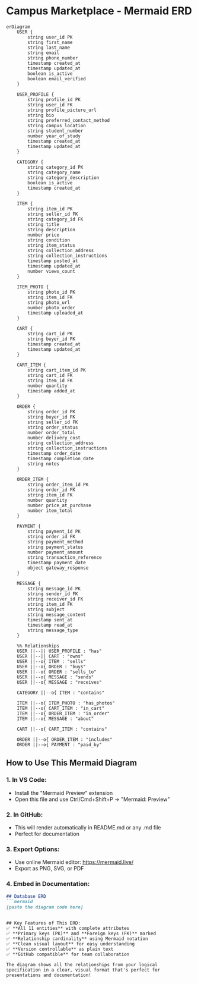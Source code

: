 # Campus Marketplace - Mermaid ERD

```mermaid
erDiagram
    USER {
        string user_id PK
        string first_name
        string last_name
        string email
        string phone_number
        timestamp created_at
        timestamp updated_at
        boolean is_active
        boolean email_verified
    }
    
    USER_PROFILE {
        string profile_id PK
        string user_id FK
        string profile_picture_url
        string bio
        string preferred_contact_method
        string campus_location
        string student_number
        number year_of_study
        timestamp created_at
        timestamp updated_at
    }
    
    CATEGORY {
        string category_id PK
        string category_name
        string category_description
        boolean is_active
        timestamp created_at
    }
    
    ITEM {
        string item_id PK
        string seller_id FK
        string category_id FK
        string title
        string description
        number price
        string condition
        string item_status
        string collection_address
        string collection_instructions
        timestamp posted_at
        timestamp updated_at
        number views_count
    }
    
    ITEM_PHOTO {
        string photo_id PK
        string item_id FK
        string photo_url
        number photo_order
        timestamp uploaded_at
    }
    
    CART {
        string cart_id PK
        string buyer_id FK
        timestamp created_at
        timestamp updated_at
    }
    
    CART_ITEM {
        string cart_item_id PK
        string cart_id FK
        string item_id FK
        number quantity
        timestamp added_at
    }
    
    ORDER {
        string order_id PK
        string buyer_id FK
        string seller_id FK
        string order_status
        number order_total
        number delivery_cost
        string collection_address
        string collection_instructions
        timestamp order_date
        timestamp completion_date
        string notes
    }
    
    ORDER_ITEM {
        string order_item_id PK
        string order_id FK
        string item_id FK
        number quantity
        number price_at_purchase
        number item_total
    }
    
    PAYMENT {
        string payment_id PK
        string order_id FK
        string payment_method
        string payment_status
        number payment_amount
        string transaction_reference
        timestamp payment_date
        object gateway_response
    }
    
    MESSAGE {
        string message_id PK
        string sender_id FK
        string receiver_id FK
        string item_id FK
        string subject
        string message_content
        timestamp sent_at
        timestamp read_at
        string message_type
    }

    %% Relationships
    USER ||--|| USER_PROFILE : "has"
    USER ||--|| CART : "owns"
    USER ||--o{ ITEM : "sells"
    USER ||--o{ ORDER : "buys"
    USER ||--o{ ORDER : "sells_to"
    USER ||--o{ MESSAGE : "sends"
    USER ||--o{ MESSAGE : "receives"
    
    CATEGORY ||--o{ ITEM : "contains"
    
    ITEM ||--o{ ITEM_PHOTO : "has_photos"
    ITEM ||--o{ CART_ITEM : "in_cart"
    ITEM ||--o{ ORDER_ITEM : "in_order"
    ITEM ||--o{ MESSAGE : "about"
    
    CART ||--o{ CART_ITEM : "contains"
    
    ORDER ||--o{ ORDER_ITEM : "includes"
    ORDER ||--o{ PAYMENT : "paid_by"
```

## How to Use This Mermaid Diagram

### 1. **In VS Code:**
- Install the "Mermaid Preview" extension
- Open this file and use Ctrl/Cmd+Shift+P → "Mermaid: Preview"

### 2. **In GitHub:**
- This will render automatically in README.md or any .md file
- Perfect for documentation

### 3. **Export Options:**
- Use online Mermaid editor: https://mermaid.live/
- Export as PNG, SVG, or PDF

### 4. **Embed in Documentation:**
```markdown
## Database ERD
```mermaid
[paste the diagram code here]
```
```

## Key Features of This ERD:
✅ **All 11 entities** with complete attributes  
✅ **Primary keys (PK)** and **Foreign keys (FK)** marked  
✅ **Relationship cardinality** using Mermaid notation  
✅ **Clean visual layout** for easy understanding  
✅ **Version controllable** as plain text  
✅ **GitHub compatible** for team collaboration  

The diagram shows all the relationships from your logical specification in a clear, visual format that's perfect for presentations and documentation!
